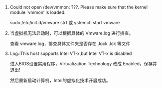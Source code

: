 1. Could not open /dev/vmmon: ???. Please make sure that the kernel module `vmmon’ is loaded.


     sudo /etc/init.d/vmware strt 或 ystemctl start vmware

2. 当虚拟机无法启动时，可以根据具体的 Vmware.log 进行排查。


    查看 vmware.log，排查具体文件夹是否存在 .lock .lck 等文件

3. Log::This host supports Intel VT-x,but Intel VT-x is disabled


    进入BIOS设置实用程序，Virtualization Technology 改成 Enabled，保存并退出!

    然后重新启动计算机，Intel的虚拟化技术开启成功。